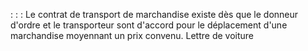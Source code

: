 :
:
:
Le contrat de transport de marchandise existe dès que le donneur d'ordre et le transporteur sont d'accord pour le
déplacement d'une marchandise moyennant un prix convenu.
Lettre de voiture